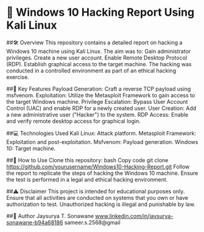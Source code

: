 # 🚀 Windows 10 Hacking Report Using Kali Linux

##🛠️ Overview
This repository contains a detailed report on hacking a Windows 10 machine using Kali Linux. The aim was to:
Gain administrator privileges.
Create a new user account.
Enable Remote Desktop Protocol (RDP).
Establish graphical access to the target machine.
The hacking was conducted in a controlled environment as part of an ethical hacking exercise.

##🔑 Key Features
Payload Generation: Craft a reverse TCP payload using msfvenom.
Exploitation: Utilize the Metasploit Framework to gain access to the target Windows machine.
Privilege Escalation: Bypass User Account Control (UAC) and enable RDP for a newly created user.
User Creation: Add a new administrative user ("Hacker") to the system.
RDP Access: Enable and verify remote desktop access for graphical login.

##💻 Technologies Used
Kali Linux: Attack platform.
Metasploit Framework: Exploitation and post-exploitation.
Msfvenom: Payload generation.
Windows 10: Target machine.

##📖 How to Use
Clone this repository:
bash
Copy code
git clone https://github.com/yourusername/Windows10-Hacking-Report.git
Follow the report to replicate the steps of hacking the Windows 10 machine.
Ensure the test is performed in a legal and ethical hacking environment.

##⚠️ Disclaimer
This project is intended for educational purposes only. Ensure that all activities are conducted on systems that you own or have authorization to test. Unauthorized hacking is illegal and punishable by law.

##👤 Author
Jaysurya T. Sonawane
www.linkedin.com/in/jaysurya-sonawane-b94a68186
sameer.s.2568@gmail

